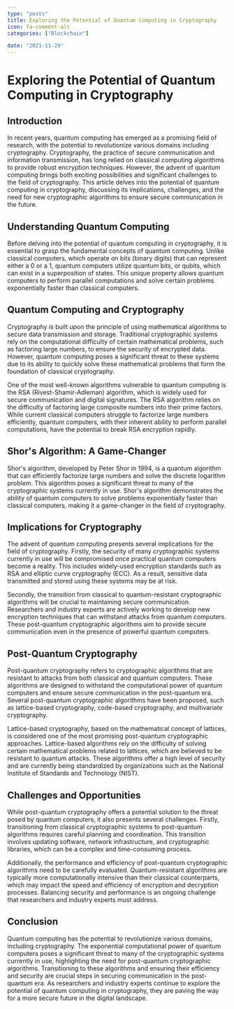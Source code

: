```yaml
---
type: "posts"
title: Exploring the Potential of Quantum Computing in Cryptography
icon: fa-comment-alt
categories: ["Blockchain"]

date: "2021-11-29"
---
```




# Exploring the Potential of Quantum Computing in Cryptography

## Introduction

In recent years, quantum computing has emerged as a promising field of research, with the potential to revolutionize various domains including cryptography. Cryptography, the practice of secure communication and information transmission, has long relied on classical computing algorithms to provide robust encryption techniques. However, the advent of quantum computing brings both exciting possibilities and significant challenges to the field of cryptography. This article delves into the potential of quantum computing in cryptography, discussing its implications, challenges, and the need for new cryptographic algorithms to ensure secure communication in the future.

## Understanding Quantum Computing

Before delving into the potential of quantum computing in cryptography, it is essential to grasp the fundamental concepts of quantum computing. Unlike classical computers, which operate on bits (binary digits) that can represent either a 0 or a 1, quantum computers utilize quantum bits, or qubits, which can exist in a superposition of states. This unique property allows quantum computers to perform parallel computations and solve certain problems exponentially faster than classical computers.

## Quantum Computing and Cryptography

Cryptography is built upon the principle of using mathematical algorithms to secure data transmission and storage. Traditional cryptographic systems rely on the computational difficulty of certain mathematical problems, such as factoring large numbers, to ensure the security of encrypted data. However, quantum computing poses a significant threat to these systems due to its ability to quickly solve these mathematical problems that form the foundation of classical cryptography.

One of the most well-known algorithms vulnerable to quantum computing is the RSA (Rivest-Shamir-Adleman) algorithm, which is widely used for secure communication and digital signatures. The RSA algorithm relies on the difficulty of factoring large composite numbers into their prime factors. While current classical computers struggle to factorize large numbers efficiently, quantum computers, with their inherent ability to perform parallel computations, have the potential to break RSA encryption rapidly.

## Shor's Algorithm: A Game-Changer

Shor's algorithm, developed by Peter Shor in 1994, is a quantum algorithm that can efficiently factorize large numbers and solve the discrete logarithm problem. This algorithm poses a significant threat to many of the cryptographic systems currently in use. Shor's algorithm demonstrates the ability of quantum computers to solve problems exponentially faster than classical computers, making it a game-changer in the field of cryptography.

## Implications for Cryptography

The advent of quantum computing presents several implications for the field of cryptography. Firstly, the security of many cryptographic systems currently in use will be compromised once practical quantum computers become a reality. This includes widely-used encryption standards such as RSA and elliptic curve cryptography (ECC). As a result, sensitive data transmitted and stored using these systems may be at risk.

Secondly, the transition from classical to quantum-resistant cryptographic algorithms will be crucial to maintaining secure communication. Researchers and industry experts are actively working to develop new encryption techniques that can withstand attacks from quantum computers. These post-quantum cryptographic algorithms aim to provide secure communication even in the presence of powerful quantum computers.

## Post-Quantum Cryptography

Post-quantum cryptography refers to cryptographic algorithms that are resistant to attacks from both classical and quantum computers. These algorithms are designed to withstand the computational power of quantum computers and ensure secure communication in the post-quantum era. Several post-quantum cryptographic algorithms have been proposed, such as lattice-based cryptography, code-based cryptography, and multivariate cryptography.

Lattice-based cryptography, based on the mathematical concept of lattices, is considered one of the most promising post-quantum cryptographic approaches. Lattice-based algorithms rely on the difficulty of solving certain mathematical problems related to lattices, which are believed to be resistant to quantum attacks. These algorithms offer a high level of security and are currently being standardized by organizations such as the National Institute of Standards and Technology (NIST).

## Challenges and Opportunities

While post-quantum cryptography offers a potential solution to the threat posed by quantum computers, it also presents several challenges. Firstly, transitioning from classical cryptographic systems to post-quantum algorithms requires careful planning and coordination. This transition involves updating software, network infrastructure, and cryptographic libraries, which can be a complex and time-consuming process.

Additionally, the performance and efficiency of post-quantum cryptographic algorithms need to be carefully evaluated. Quantum-resistant algorithms are typically more computationally intensive than their classical counterparts, which may impact the speed and efficiency of encryption and decryption processes. Balancing security and performance is an ongoing challenge that researchers and industry experts must address.

## Conclusion

Quantum computing has the potential to revolutionize various domains, including cryptography. The exponential computational power of quantum computers poses a significant threat to many of the cryptographic systems currently in use, highlighting the need for post-quantum cryptographic algorithms. Transitioning to these algorithms and ensuring their efficiency and security are crucial steps in securing communication in the post-quantum era. As researchers and industry experts continue to explore the potential of quantum computing in cryptography, they are paving the way for a more secure future in the digital landscape.